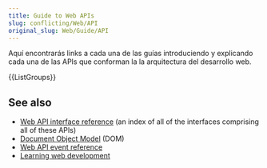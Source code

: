 ```yaml
---
title: Guide to Web APIs
slug: conflicting/Web/API
original_slug: Web/Guide/API
---
```


Aquí encontrarás links a cada una de las guías introduciendo y explicando cada una de las APIs que conforman la la arquitectura del desarrollo web.

{{ListGroups}}

## See also

- [Web API interface reference](/es/docs/Web/API) (an index of all of the interfaces comprising all of these APIs)
- [Document Object Model](/es/docs/Web/API/Document_Object_Model) (DOM)
- [Web API event reference](/es/docs/Web/API/Document_Object_Model/Events)
- [Learning web development](/es/docs/Learn_web_development)
